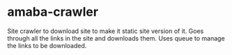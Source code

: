 # amaba-crawler

Site crawler to download site to make it static site version of it.
Goes through all the links in the site and downloads them. Uses queue to manage the links to be downloaded.